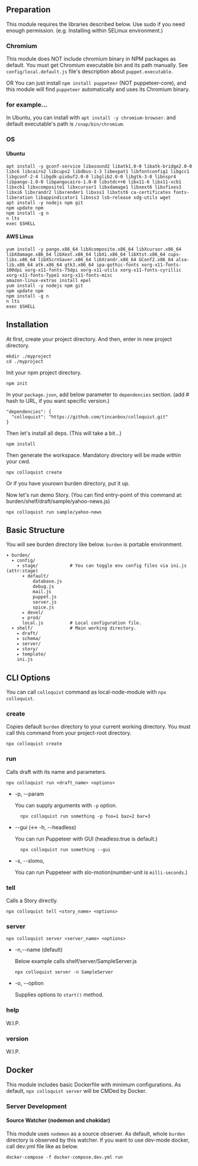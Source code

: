 ## Preparation

This module requires the libraries described below.
Use sudo if you need enough permission.
(e.g. Installing within SELinux environment.)

### Chromium

This module does NOT include chromium binary in NPM packages as default.
You must get Chromium executable bin and its path manually.
See `config/local.default.js` file's description about `puppet.executable`.

OR You can just install `npm install puppeteer` (NOT puppeteer-core),
and this module will find `puppeteer` automatically and uses its Chromium binary.


### for example...

In Ubuntu, you can install with `apt install -y chromium-browser`.
and default executable's path is `/snap/bin/chromium`.


### OS

#### Ubuntu

    apt install -y gconf-service libasound2 libatk1.0-0 libatk-bridge2.0-0 libc6 libcairo2 libcups2 libdbus-1-3 libexpat1 libfontconfig1 libgcc1 libgconf-2-4 libgdk-pixbuf2.0-0 libglib2.0-0 libgtk-3-0 libnspr4 libpango-1.0-0 libpangocairo-1.0-0 libstdc++6 libx11-6 libx11-xcb1 libxcb1 libxcomposite1 libxcursor1 libxdamage1 libxext6 libxfixes3 libxi6 libxrandr2 libxrender1 libxss1 libxtst6 ca-certificates fonts-liberation libappindicator1 libnss3 lsb-release xdg-utils wget
    apt install -y nodejs npm git
    npm update npm
    npm install -g n
    n lts
    exec $SHELL


#### AWS Linux

    yum install -y pango.x86_64 libXcomposite.x86_64 libXcursor.x86_64 libXdamage.x86_64 libXext.x86_64 libXi.x86_64 libXtst.x86_64 cups-libs.x86_64 libXScrnSaver.x86_64 libXrandr.x86_64 GConf2.x86_64 alsa-lib.x86_64 atk.x86_64 gtk3.x86_64 ipa-gothic-fonts xorg-x11-fonts-100dpi xorg-x11-fonts-75dpi xorg-x11-utils xorg-x11-fonts-cyrillic xorg-x11-fonts-Type1 xorg-x11-fonts-misc
    amazon-linux-extras install epel
    yum install -y nodejs npm git
    npm update npm
    npm install -g n
    n lts
    exec $SHELL


## Installation

At first, create your project directory.
And then, enter in new project directory.

    mkdir ./myproject
    cd ./myproject


Init your npm project directory.

    npm init


In your `package.json`, add below parameter to `dependencies` section.
(add # hash to URL, if you want specific version.)

    "dependencies": {
      "colloquist": "https://github.com/tincanbox/colloquist.git"
    }


Then let's install all deps. (This will take a bit...)

    npm install


Then generate the workspace. Mandatory directory will be made within your cwd.

    npx colloquist create


Or if you have yourown burden directory, put it up.


Now let's run demo Story.
(You can find entry-point of this command at: burden/shelf/draft/sample/yahoo-news.js)

    npx colloquist run sample/yahoo-news


## Basic Structure

You will see burden directory like below. `burden` is portable environment.

    ▾ burden/
      ▾ config/
        ▾ stage/            # You can toggle env config files via ini.js (attr:stage)
          ▾ default/
              database.js
              debug.js
              mail.js
              puppet.js
              server.js
              spice.js
          ▸ devel/
          ▸ prod/
          local.js          # Local configuration file.
      ▾ shelf/              # Main working directory.
        ▸ draft/
        ▸ schema/
        ▸ server/
        ▸ story/
        ▸ template/
        ini.js




## CLI Options

You can call `colloquist` command as local-node-module with `npx colloquist`.

### create

Copies default `burden` directory to your current working directory.
You must call this command from your project-root directory.

    npx colloquist create

### run

Calls draft with its name and parameters.

    npx colloquist run <draft_name> <options>

* -p, --param

  You can supply arguments with `-p` option.

        npx colloquist run something -p foo=1 baz=2 bar=3

* --gui (<-> -h, --headless)

  You can run Puppeteer with GUI (headless:true is default.)

        npx colloquist run something --gui

* -s, --slomo,

  You can run Puppeteer with slo-motion(number-unit is `milli-seconds`.)


### tell

Calls a Story directly.

    npx colloquist tell <story_name> <options>


### server

    npx colloquist server <server_name> <options>

* -n,--name (default)

  Below example calls shelf/server/SampleServer.js

      npx colloquist server -n SampleServer

* -o, --option

  Supplies options to ```start()``` method.


### help

W.I.P.

### version

W.I.P.


## Docker

This module includes basic Dockerfile with minimum configurations.
As default, `npx colloquist server` will be CMDed by Docker.

### Server Development

#### Source Watcher (nodemon and chokidar)

This module uses `nodemon` as a source observer.
As default, whole `burden` directory is observed by this watcher.
If you want to use dev-mode docker, call dev.yml file like as below.

    docker-compose -f docker-compose.dev.yml run